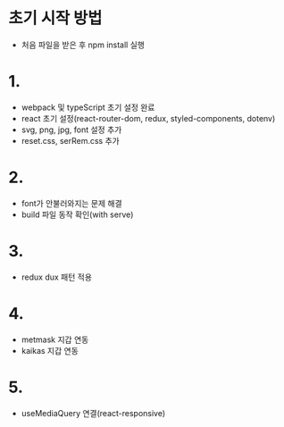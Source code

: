 

# 초기 시작 방법
- 처음 파일을 받은 후 npm install 실행

# 1.
- webpack 및 typeScript 초기 설정 완료
- react 초기 설정(react-router-dom, redux, styled-components, dotenv)
- svg, png, jpg, font 설정 추가
- reset.css, serRem.css 추가

# 2.
- font가 안불러와지는 문제 해결
- build 파일 동작 확인(with serve)

# 3.
- redux dux 패턴 적용

# 4.
- metmask 지갑 연동
- kaikas 지갑 연동

# 5.
- useMediaQuery 연결(react-responsive)